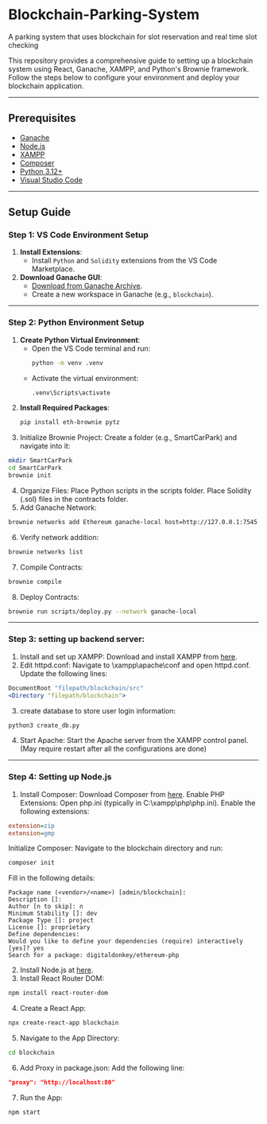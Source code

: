 # Blockchain-Parking-System
A parking system that uses blockchain for slot reservation and real time slot checking

This repository provides a comprehensive guide to setting up a blockchain system using React, Ganache, XAMPP, and Python's Brownie framework. Follow the steps below to configure your environment and deploy your blockchain application.

---

## Prerequisites

- [Ganache](https://trufflesuite.com/ganache/)
- [Node.js](https://nodejs.org/)
- [XAMPP](https://www.apachefriends.org/)
- [Composer](https://getcomposer.org/)
- [Python 3.12+](https://www.python.org/)
- [Visual Studio Code](https://code.visualstudio.com/)

---

## Setup Guide

### Step 1: VS Code Environment Setup
1. **Install Extensions**:
   - Install `Python` and `Solidity` extensions from the VS Code Marketplace.
2. **Download Ganache GUI**:
   - [Download from Ganache Archive](https://archive.trufflesuite.com/ganache/).
   - Create a new workspace in Ganache (e.g., `blockchain`).

---

### Step 2: Python Environment Setup
1. **Create Python Virtual Environment**:
   - Open the VS Code terminal and run:
     ```bash
     python -m venv .venv
     ```
   - Activate the virtual environment:
     ```bash
     .venv\Scripts\activate
     ```
2. **Install Required Packages**:
   ```bash
   pip install eth-brownie pytz
   ```
3. Initialize Brownie Project:
Create a folder (e.g., SmartCarPark) and navigate into it:
```bash
mkdir SmartCarPark
cd SmartCarPark
brownie init
```
4. Organize Files:
Place Python scripts in the scripts folder.
Place Solidity (.sol) files in the contracts folder.
5. Add Ganache Network:
```bash
brownie networks add Ethereum ganache-local host=http://127.0.0.1:7545 chainid=5777
```
6. Verify network addition:
```bash
brownie networks list
```
7. Compile Contracts:
```bash
brownie compile
```
8. Deploy Contracts:
```bash
brownie run scripts/deploy.py --network ganache-local
```

---

### Step 3: setting up backend server:
1. Install and set up XAMPP:
Download and install XAMPP from [here](https://www.apachefriends.org/).
2. Edit httpd.conf:
Navigate to \xampp\apache\conf and open httpd.conf.
Update the following lines:
```apache
DocumentRoot "filepath/blockchain/src"
<Directory "filepath/blockchain">
```
3. create database to store user login information:
```bash
python3 create_db.py
```
4. Start Apache:
Start the Apache server from the XAMPP control panel. (May require restart after all the configurations are done)

---

### Step 4: Setting up Node.js
1. Install Composer:
Download Composer from [here](https://getcomposer.org/).
Enable PHP Extensions:
Open php.ini (typically in C:\xampp\php\php.ini).
Enable the following extensions:
```ini
extension=zip
extension=gmp
```
Initialize Composer:
Navigate to the blockchain directory and run:
```bash
composer init
```
Fill in the following details:
```
Package name (<vendor>/<name>) [admin/blockchain]: 
Description []: 
Author [n to skip]: n
Minimum Stability []: dev
Package Type []: project
License []: proprietary
Define dependencies:
Would you like to define your dependencies (require) interactively [yes]? yes
Search for a package: digitaldonkey/ethereum-php
```
2. Install Node.js at [here](https://nodejs.org/).
3. Install React Router DOM:
```bash
npm install react-router-dom
```
4. Create a React App: 
```bash
npx create-react-app blockchain
```
5. Navigate to the App Directory:
```bash
cd blockchain
```
6. Add Proxy in package.json: Add the following line:
```json
"proxy": "http://localhost:80"
```
7. Run the App:
```bash
npm start
```



